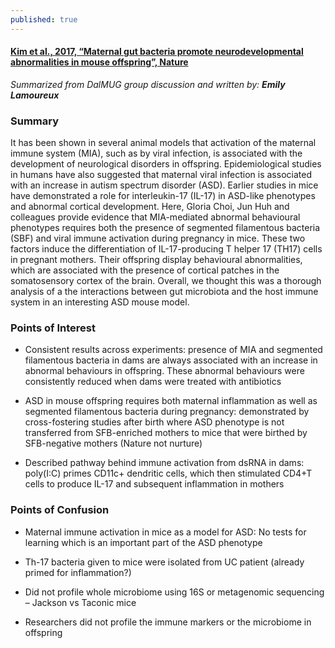 ```yaml
---
published: true
---
```

#### [Kim et al., 2017, “Maternal gut bacteria promote neurodevelopmental abnormalities in mouse offspring”, Nature](https://www.nature.com/articles/nature23910)

_Summarized from DalMUG group discussion and written by:
**Emily Lamoureux**_

### Summary
It has been shown in several animal models that activation of the maternal immune system (MIA), such as by viral infection, is associated with the development of neurological disorders in offspring. Epidemiological studies in humans have also suggested that maternal viral infection is associated with an increase in autism spectrum disorder (ASD). Earlier studies in mice have demonstrated a role for interleukin-17 (IL-17) in ASD-like phenotypes and abnormal cortical development. Here, Gloria Choi, Jun Huh and colleagues provide evidence that MIA-mediated abnormal behavioural phenotypes requires both the presence of segmented filamentous bacteria (SBF) and viral immune activation during pregnancy in mice. These two factors induce the differentiation of IL-17-producing T helper 17 (TH17) cells in pregnant mothers. Their offspring display behavioural abnormalities, which are associated with the presence of cortical patches in the somatosensory cortex of the brain. Overall, we thought this was a thorough analysis of a the interactions between gut microbiota and the host immune system in an interesting ASD mouse model.

### Points of Interest
- Consistent results across experiments: presence of MIA and segmented filamentous bacteria in dams are always associated with an increase in abnormal behaviours in offspring. These abnormal behaviours were consistently reduced when dams were treated with antibiotics

- ASD in mouse offspring requires both maternal inflammation as well as segmented filamentous bacteria during pregnancy: demonstrated by cross-fostering studies after birth where ASD phenotype is not transferred from SFB-enriched mothers to mice that were birthed by SFB-negative mothers (Nature not nurture)

- Described pathway behind immune activation from dsRNA in dams: poly(I:C) primes CD11c+ dendritic cells, which then stimulated CD4+T cells to produce IL-17 and subsequent inflammation in mothers 


### Points of Confusion
- Maternal immune activation in mice as a model for ASD: No tests for learning which is an important part of the ASD phenotype

- Th-17 bacteria given to mice were isolated from UC patient (already primed for inflammation?)

- Did not profile whole microbiome using 16S or metagenomic sequencing – Jackson vs Taconic mice

- Researchers did not profile the immune markers or the microbiome in offspring
